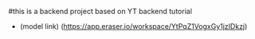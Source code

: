 #this is a backend project based on YT backend tutorial

-   (model link) (https://app.eraser.io/workspace/YtPqZ1VogxGy1jzIDkzj)

